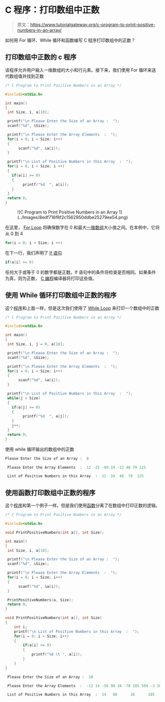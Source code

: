 # C 程序：打印数组中正数

> 原文：<https://www.tutorialgateway.org/c-program-to-print-positive-numbers-in-an-array/>

如何用 For 循环、While 循环和函数编写 C 程序打印数组中的正数？

## 打印数组中正数的 c 程序

该程序允许用户输入一维数组的大小和行元素。接下来，我们使用 For 循环来迭代数组值并找到正数

```c
/* C Program to Print Positive Numbers in an Array */

#include<stdio.h>

int main()
{
 int Size, i, a[10];

 printf("\n Please Enter the Size of an Array :  ");
 scanf("%d", &Size);

 printf("\n Please Enter the Array Elements  :  ");
 for(i = 0; i < Size; i++)
 {
      scanf("%d", &a[i]);
 }

 printf("\n List of Positive Numbers in this Array  :  "); 
 for(i = 0; i < Size; i ++)
 {
   if(a[i] >= 0)
   {
	   	printf("%d  ", a[i]);
   }
 }
 return 0;
}
```

<figure class="wp-block-image">![C Program to Print Positive Numbers in an Array 1](../Images/8edf716f8f2c1562950ddbe25279ee54.png)</figure>

在这里， [For Loop](https://www.tutorialgateway.org/for-loop-in-c-programming/) 将确保数字在 0 和最大[一维数组](https://www.tutorialgateway.org/array-in-c/)大小值之间。在本例中，它将从 0 到 4

```c
for(i = 0; i < Size; i ++)
```

在下一行，我们声明了 [If 语句](https://www.tutorialgateway.org/if-statement-in-c/ "If Statement in C")

```c
if(a[i] >= 0)
```

任何大于或等于 0 的数字都是正数。If 语句中的条件将检查是否相同。如果条件为真，则为正数， [C 编程](https://www.tutorialgateway.org/c-programming/)编译器将打印这些值。

## 使用 While 循环打印数组中正数的程序

这个[程序](https://www.tutorialgateway.org/c-programming-examples/)和上面一样，但是这次我们使用了 [While Loop](https://www.tutorialgateway.org/while-loop-in-c/) 来打印一个数组中的正数

```c
/* C Program to Print Positive Numbers in an Array */

#include<stdio.h>

int main()
{
 int Size, i, j = 0, a[10];

 printf("\n Please Enter the Size of an Array :  ");
 scanf("%d", &Size);

 printf("\n Please Enter the Array Elements  :  ");
 for(i = 0; i < Size; i++)
 {
      scanf("%d", &a[i]);
 }

 printf("\n List of Positive Numbers in this Array  :  "); 
 while(j < Size)
 {
   if(a[j] >= 0)
   {
	   	printf("%d  ", a[j]);
   }
   j++;
 }
 return 0;
}
```

使用 while 循环输出的数组中的正数

```c
Please Enter the Size of an Array :  8

 Please Enter the Array Elements  :  12 -25 -89 19 -22 48 79 125

 List of Positive Numbers in this Array  :  12  19  48  79  125
```

## 使用函数打印数组中正数的程序

这个[程序](https://www.tutorialgateway.org/c-programming-examples/)和第一个例子一样。但是我们使用[函数](https://www.tutorialgateway.org/functions-in-c/)分离了在数组中打印正数的逻辑。

```c
/* C Program to Print Positive Numbers in an Array */

#include<stdio.h>

void PrintPositiveNumbers(int a[], int Size);

int main()
{
 int Size, i, a[10];

 printf("\n Please Enter the Size of an Array :  ");
 scanf("%d", &Size);

 printf("\n Please Enter the Array Elements  :  ");
 for(i = 0; i < Size; i++)
 {
      scanf("%d", &a[i]);
 }

 PrintPositiveNumbers(a, Size);
 return 0;
}

void PrintPositiveNumbers(int a[], int Size)
{
	int i;
	printf("\n List of Positive Numbers in this Array  :  "); 		
 	for(i = 0; i < Size; i++)
  	{
  		if(a[i] >= 0)
  		{
  			printf("%d \t ", a[i]);
		}
    }
}
```

```c
 Please Enter the Size of an Array :  10

 Please Enter the Array Elements  :  -12 14 -56 98 16 -78 105 569 -3 100

 List of Positive Numbers in this Array  :  14 	 98 	 16 	 105 	 569 	 100 
```